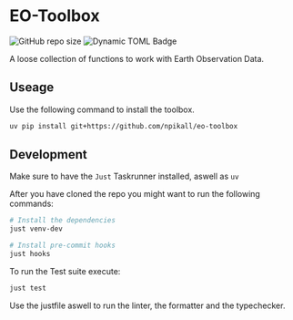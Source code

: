 # EO-Toolbox

![GitHub repo size](https://img.shields.io/github/repo-size/npikall/eo-toolbox)
![Dynamic TOML Badge](https://img.shields.io/badge/dynamic/toml?url=https%3A%2F%2Fraw.githubusercontent.com%2Fnpikall%2Feo-toolbox%2Frefs%2Fheads%2Fmain%2Fpyproject.toml&query=project.version&label=version)

A loose collection of functions to work with Earth Observation Data.

## Useage

Use the following command to install the toolbox.

```bash
uv pip install git+https://github.com/npikall/eo-toolbox
```

## Development

Make sure to have the `Just` Taskrunner installed, aswell as `uv`

After you have cloned the repo you might want to run the following commands:

```bash
# Install the dependencies
just venv-dev

# Install pre-commit hooks
just hooks
```

To run the Test suite execute:

```bash
just test
```

Use the justfile aswell to run the linter, the formatter and the typechecker.

